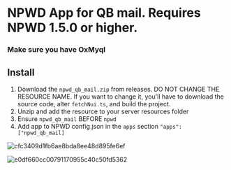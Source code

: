 # NPWD App for QB mail. Requires NPWD 1.5.0 or higher.

### Make sure you have OxMyql

## Install
1. Download the `npwd_qb_mail.zip` from releases. DO NOT CHANGE THE RESOURCE NAME. If you want to change it, you'll have to download the source code, alter `fetchNui.ts`, and build the project.
2. Unzip and add the resource to your server resources folder
3. Ensure `npwd_qb_mail` BEFORE `npwd`
4. Add app to NPWD config.json in the `apps` section `"apps": ["npwd_qb_mail]`

![cfc3409d1fb6ae8bda8ee48d895fe6ef](https://user-images.githubusercontent.com/97451137/184981884-8ea27d27-ba60-4cd1-8d10-5cf317d0ece1.png)

![e0df660cc00791170955c40c50fd5362](https://user-images.githubusercontent.com/97451137/184981899-2c3005e2-7857-44b8-b889-c3845b2f1cd0.png)
